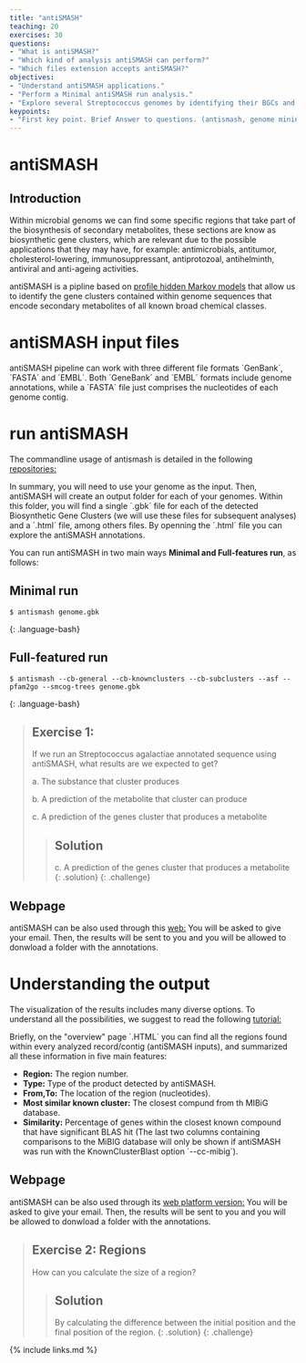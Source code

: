 ```yaml
---
title: "antiSMASH"
teaching: 20
exercises: 30
questions:
- "What is antiSMASH?"
- "Which kind of analysis antiSMASH can perform?"
- "Which files extension accepts antiSMASH?"
objectives:
- "Understand antiSMASH applications."
- "Perform a Minimal antiSMASH run analysis."
- "Explore several Streptococcus genomes by identifying their BGCs and types of secondary metabolites produced."
keypoints:
- "First key point. Brief Answer to questions. (antismash, genome mining, secondary metabolism, bacteria, bioactive coumpounds)"
---
```


# antiSMASH

## Introduction

Within microbial genoms we can find some specific regions that take part of the biosynthesis of secondary metabolites, these sections are know as biosynthetic gene clusters, which are relevant due to the possible applications that they may have, for example: antimicrobials, antitumor, cholesterol-lowering, immunosuppressant, antiprotozoal, antihelminth, antiviral and anti-ageing activities.

antiSMASH is a pipline based on [profile hidden Markov models](https://www.ebi.ac.uk/training/online/courses/pfam-creating-protein-families/what-are-profile-hidden-markov-models-hmms/#:~:text=Profile%20HMMs%20are%20probabilistic%20models,the%20alignment%2C%20see%20Figure%202) that allow us to identify the gene clusters contained within genome sequences that encode secondary metabolites of all known broad chemical classes.

# antiSMASH input files

  antiSMASH pipeline can work with three different file formats ´GenBank´, ´FASTA´ and ´EMBL´. Both ´GeneBank´ and ´EMBL´ formats include genome annotations, while a ´FASTA´ file just comprises the nucleotides of each genome contig. 


# run antiSMASH 

The commandline usage of antismash is detailed in the following [repositories:](https://docs.antismash.secondarymetabolites.org/command_line/)

In summary, you will need to use your genome as the input. Then, antiSMASH will create an output folder for each of your genomes. Within this folder, you will find a single ´.gbk´ file for each of the detected Biosynthetic Gene Clusters (we will use these files for subsequent analyses) and a ´.html´ file, among others files. By openning the ´.html´ file you can explore the antiSMASH annotations.

You can run antiSMASH in two main ways **Minimal and Full-features run**, as follows:
## Minimal run
~~~
$ antismash genome.gbk
~~~
{: .language-bash}

## Full-featured run
~~~
$ antismash --cb-general --cb-knownclusters --cb-subclusters --asf --pfam2go --smcog-trees genome.gbk
~~~
{: .language-bash}

> ## Exercise 1: 
> If we run an Streptococcus agalactiae annotated sequence using antiSMASH, what results are we expected to get?
> 
> a. The substance that cluster produces
> 
> b. A prediction of the metabolite that cluster can produce
> 
> c. A prediction of the genes cluster that produces a metabolite 
>  
> > ## Solution
> > c. A prediction of the genes cluster that produces a metabolite 
> {: .solution}
{: .challenge}


## Webpage
antiSMASH can be also used through this [web:](https://antismash.secondarymetabolites.org/#!/start)
You will be asked to give your email. Then, the results will be sent to you and you will be allowed to donwload a folder with the annotations.

# Understanding the output

The visualization of the results includes many diverse options. To understand all the possibilities, we suggest to read the following [tutorial:](https://docs.antismash.secondarymetabolites.org/understanding_output/)

Briefly, on the "overview" page ´.HTML´ you can find all the regions found within every analyzed record/contig (antiSMASH inputs), and summarized all these information in five main features:

* **Region:** The region number.
* **Type:** Type of the product detected by antiSMASH.
* **From,To:** The location of the region (nucleotides).
* **Most similar known cluster:** The closest compund from th MIBiG database.
* **Similarity:** Percentage of genes within the closest known compound that have significant BLAS hit (The last two columns containing comparisons to the MiBIG database will only be shown if antiSMASH was run with the KnownClusterBlast option ´--cc-mibig´).

## Webpage
antiSMASH can be also used through its [web platform version:](https://antismash.secondarymetabolites.org/#!/start)
You will be asked to give your email. Then, the results will be sent to you and you will be allowed to donwload a folder with the annotations.

> ## Exercise 2: Regions
> How can you calculate the size of a region?
> 
> > ## Solution
> > By calculating the difference between the initial position and the final position of the region.
> {: .solution}
{: .challenge}

{% include links.md %}
